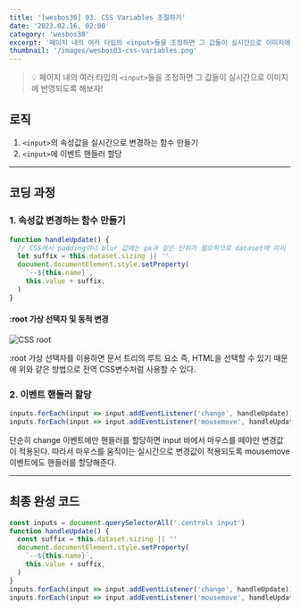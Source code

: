```yaml
---
title: '[wesbos30] 03. CSS Variables 조절하기'
date: '2023.02.16, 02:00'
category: 'wesbos30'
excerpt: '페이지 내의 여러 타입의 <input>들을 조정하면 그 값들이 실시간으로 이미지에 반영되도록 해보자!'
thumbnail: '/images/wesbos03-css-variables.png'
---
```


> 💡 페이지 내의 여러 타입의 `<input>`들을 조정하면 그 값들이 실시간으로 이미지에 반영되도록 해보자!

## 로직

1. `<input>`의 속성값을 실시간으로 변경하는 함수 만들기
2. `<input>`에 이벤트 핸들러 할당

---

## 코딩 과정

### 1. 속성값 변경하는 함수 만들기

```jsx
function handleUpdate() {
  // CSS에서 padding이나 blur 값에는 px과 같은 단위가 필요하므로 dataset에 미리 넣어둔다.
  let suffix = this.dataset.sizing || ''
  document.documentElement.style.setProperty(
    `--${this.name}`,
    this.value + suffix,
  )
}
```

#### :root 가상 선택자 및 동적 변경

![CSS root](https://user-images.githubusercontent.com/87363422/156240180-2b5f630a-c87c-483b-a015-5393ce2eeeea.png)

:root 가상 선택자를 이용하면 문서 트리의 루트 요소 즉, HTML을 선택할 수 있기 때문에 위와 같은 방법으로 전역 CSS변수처럼 사용할 수 있다.

### 2. 이벤트 핸들러 할당

```jsx
inputs.forEach(input => input.addEventListener('change', handleUpdate))
inputs.forEach(input => input.addEventListener('mousemove', handleUpdate))
```

단순히 change 이벤트에만 핸들러를 할당하면 input 바에서 마우스를 떼야만 변경값이 적용된다.
따라서 마우스를 움직이는 실시간으로 변경값이 적용되도록 mousemove 이벤트에도 핸들러를 할당해준다.

---

## 최종 완성 코드

```jsx
const inputs = document.querySelectorAll('.controls input')
function handleUpdate() {
  const suffix = this.dataset.sizing || ''
  document.documentElement.style.setProperty(
    `--${this.name}`,
    this.value + suffix,
  )
}
inputs.forEach(input => input.addEventListener('change', handleUpdate))
inputs.forEach(input => input.addEventListener('mousemove', handleUpdate))
```
